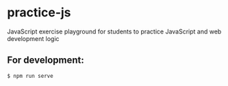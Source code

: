 # practice-js
JavaScript exercise playground for students to practice JavaScript and web development logic

## For development:
```
$ npm run serve
```